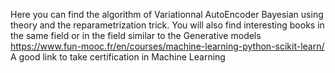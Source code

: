 Here you can find the algorithm of Variationnal AutoEncoder Bayesian using theory and the reparametrization trick. You will also find interesting books in the same field or in the field similar to the Generative models
https://www.fun-mooc.fr/en/courses/machine-learning-python-scikit-learn/  A good link to take certification in Machine Learning
